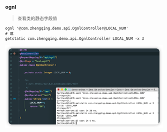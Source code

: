 ### ognl

> 查看类的静态字段值

```shell
ognl '@com.zhengqing.demo.api.OgnlController@LOCAL_NUM'
# 或
getstatic com.zhengqing.demo.api.OgnlController LOCAL_NUM -x 3
```

![ognl.png](images/ognl-static-field-value.png)
